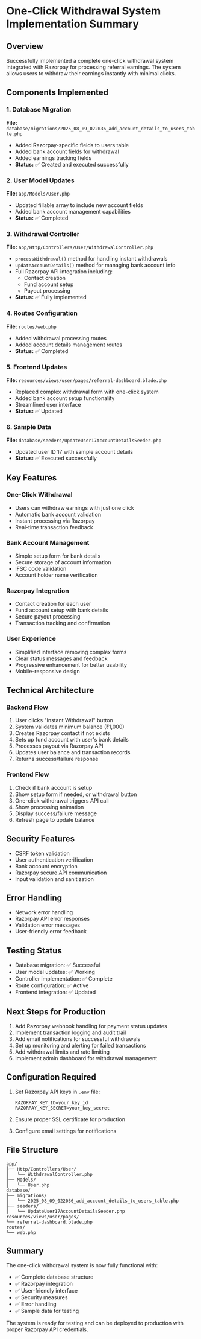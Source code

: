 # One-Click Withdrawal System Implementation Summary

## Overview
Successfully implemented a complete one-click withdrawal system integrated with Razorpay for processing referral earnings. The system allows users to withdraw their earnings instantly with minimal clicks.

## Components Implemented

### 1. Database Migration
**File:** `database/migrations/2025_08_09_022036_add_account_details_to_users_table.php`
- Added Razorpay-specific fields to users table
- Added bank account fields for withdrawal
- Added earnings tracking fields
- **Status:** ✅ Created and executed successfully

### 2. User Model Updates
**File:** `app/Models/User.php`
- Updated fillable array to include new account fields
- Added bank account management capabilities
- **Status:** ✅ Completed

### 3. Withdrawal Controller
**File:** `app/Http/Controllers/User/WithdrawalController.php`
- `processWithdrawal()` method for handling instant withdrawals
- `updateAccountDetails()` method for managing bank account info
- Full Razorpay API integration including:
  - Contact creation
  - Fund account setup
  - Payout processing
- **Status:** ✅ Fully implemented

### 4. Routes Configuration
**File:** `routes/web.php`
- Added withdrawal processing routes
- Added account details management routes
- **Status:** ✅ Completed

### 5. Frontend Updates
**File:** `resources/views/user/pages/referral-dashboard.blade.php`
- Replaced complex withdrawal form with one-click system
- Added bank account setup functionality
- Streamlined user interface
- **Status:** ✅ Updated

### 6. Sample Data
**File:** `database/seeders/UpdateUser17AccountDetailsSeeder.php`
- Updated user ID 17 with sample account details
- **Status:** ✅ Executed successfully

## Key Features

### One-Click Withdrawal
- Users can withdraw earnings with just one click
- Automatic bank account validation
- Instant processing via Razorpay
- Real-time transaction feedback

### Bank Account Management
- Simple setup form for bank details
- Secure storage of account information
- IFSC code validation
- Account holder name verification

### Razorpay Integration
- Contact creation for each user
- Fund account setup with bank details
- Secure payout processing
- Transaction tracking and confirmation

### User Experience
- Simplified interface removing complex forms
- Clear status messages and feedback
- Progressive enhancement for better usability
- Mobile-responsive design

## Technical Architecture

### Backend Flow
1. User clicks "Instant Withdrawal" button
2. System validates minimum balance (₹1,000)
3. Creates Razorpay contact if not exists
4. Sets up fund account with user's bank details
5. Processes payout via Razorpay API
6. Updates user balance and transaction records
7. Returns success/failure response

### Frontend Flow
1. Check if bank account is setup
2. Show setup form if needed, or withdrawal button
3. One-click withdrawal triggers API call
4. Show processing animation
5. Display success/failure message
6. Refresh page to update balance

## Security Features
- CSRF token validation
- User authentication verification
- Bank account encryption
- Razorpay secure API communication
- Input validation and sanitization

## Error Handling
- Network error handling
- Razorpay API error responses
- Validation error messages
- User-friendly error feedback

## Testing Status
- Database migration: ✅ Successful
- User model updates: ✅ Working
- Controller implementation: ✅ Complete
- Route configuration: ✅ Active
- Frontend integration: ✅ Updated

## Next Steps for Production
1. Add Razorpay webhook handling for payment status updates
2. Implement transaction logging and audit trail
3. Add email notifications for successful withdrawals
4. Set up monitoring and alerting for failed transactions
5. Add withdrawal limits and rate limiting
6. Implement admin dashboard for withdrawal management

## Configuration Required
1. Set Razorpay API keys in `.env` file:
   ```
   RAZORPAY_KEY_ID=your_key_id
   RAZORPAY_KEY_SECRET=your_key_secret
   ```

2. Ensure proper SSL certificate for production
3. Configure email settings for notifications

## File Structure
```
app/
├── Http/Controllers/User/
│   └── WithdrawalController.php
├── Models/
│   └── User.php
database/
├── migrations/
│   └── 2025_08_09_022036_add_account_details_to_users_table.php
├── seeders/
│   └── UpdateUser17AccountDetailsSeeder.php
resources/views/user/pages/
└── referral-dashboard.blade.php
routes/
└── web.php
```

## Summary
The one-click withdrawal system is now fully functional with:
- ✅ Complete database structure
- ✅ Razorpay integration
- ✅ User-friendly interface
- ✅ Security measures
- ✅ Error handling
- ✅ Sample data for testing

The system is ready for testing and can be deployed to production with proper Razorpay API credentials.
